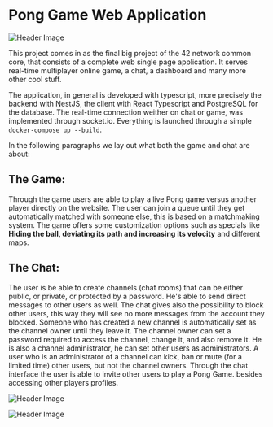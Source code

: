 # Pong Game Web Application

![Header Image](app/client/src/Assets/game1.png)



This project comes in as the final big project of the 42 network common core, that consists of a complete web single page application. It serves real-time multiplayer online game, a chat, a dashboard and many more other cool stuff.

The application, in general is developed with typescript, more precisely the backend with NestJS, the client with React Typescript and PostgreSQL for the database. The real-time connection weither on chat or game, was implemented through socket.io. 
Everything is launched through a simple `docker-compose up --build`. 

In the following paragraphs we lay out what both the game and chat are about:

## The Game:
Through the game users are able to play a live Pong game versus another player directly on the website.
The user can join a queue until they get automatically matched with someone else, this is based on a matchmaking system.
The game offers some customization options such as specials like **Hiding the ball, deviating its path and increasing its velocity** and different maps.


## The Chat:
 The user is be able to create channels (chat rooms) that can be either public, or private, or protected by a password. He's able to send direct messages to other users as well.
The chat gives also the possibility to block other users, this way they will see no more messages from the account they blocked.
Someone who has created a new channel is automatically set as the channel owner until they leave it. The channel owner can set a password required to access the channel, change it, and also remove it. He is also a channel administrator, he can set other users as administrators. A user who is an administrator of a channel can kick, ban or mute (for a limited time) other users, but not the channel owners.
Through the chat interface the user is able to invite other users to play a Pong Game. besides accessing other players profiles.


![Header Image](app/client/src/Assets/game0.png)

![Header Image](app/client/src/Assets/game2.png)
